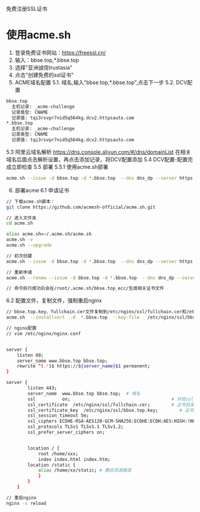 免费注册SSL证书

# 使用acme.sh
1. 登录免费证书网站：https://freessl.cn/
2. 输入：bbse.top,*.bbse.top
3. 选择"亚洲诚信trustasia"
4. 点击"创建免费的ssl证书"
5. ACME域名配置
  5.1. 域名,输入"bbse.top,*.bbse.top",点击下一步
  5.2. DCV配置
```bash
bbse.top
  主机记录: _acme-challenge
  记录类型: CNAME
  记录值: tqi3rsvpr7nid5q564kg.dcv2.httpsauto.com
*.bbse.top
  主机记录: _acme-challenge
  记录类型: CNAME
  记录值: tqi3rsvpr7nid5q564kg.dcv2.httpsauto.com

```
  5.3 阿里云域名解析
    https://dns.console.aliyun.com/#/dns/domainList
    在相关域名后面点击解析设置，再点击添加记录，将DCV配置添加
  5.4 DCV配置-配置完成立即检查
  5.5 部署
    5.5.1 使用acme.sh部署
```bash
acme.sh --issue -d bbse.top -d *.bbse.top  --dns dns_dp --server https://acme.freessl.cn/v2/DV90/directory/xwjmrdo1xxj9c05tqx3e
```
6. 部署acme
 6.1 申请证书
```bash
// 下载acme.sh脚本：
git clone https://github.com/acmesh-official/acme.sh.git

// 进入文件夹
cd acme.sh

alias acme.sh=~/.acme.sh/acme.sh
acme.sh -v
acme.sh --upgrade

// 初次创建
acme.sh --issue -d bbse.top -d *.bbse.top  --dns dns_dp --server https://acme.freessl.cn/v2/DV90/directory/xwjmrdo1xxj9c05tqx3e

// 重新申请
acme.sh --renew --issue -d bbse.top -d *.bbse.top  --dns dns_dp --server https://acme.freessl.cn/v2/DV90/directory/xwjmrdo1xxj9c05tqx3e

// 命令执行成功后会在/root/.acme.sh/bbse.top_ecc/生成相关证书文件

```
 6.2 配置文件，复制文件，强制重启nginx
```bash
// bbse.top.key、fullchain.cer文件复制到/etc/nginx/ssl/fullchain.cer和/etc/nginx/ssl/bbse.top.key
acme.sh  --installcert  -d  *.bbse.top  --key-file   /etc/nginx/ssl/bbse.top.key --fullchain-file /etc/nginx/ssl/fullchain.cer --reloadcmd  "service nginx force-reload"

// nginx配置
// vim /etc/nginx/nginx.conf


server {
    listen 80;
    server_name www.bbse.top bbse.top;
    rewrite ^(.*)$ https://${server_name}$1 permanent; 
}

server {
        listen 443;
        server_name  www.bbse.top bbse.top;  # 域名
        ssl          on;                                      # 开启ssl
        ssl_certificate  /etc/nginx/ssl/fullchain.cer;        # 证书目录
        ssl_certificate_key  /etc/nginx/ssl/bbse.top.key;        # 证书目录
        ssl_session_timeout 5m;
        ssl_ciphers ECDHE-RSA-AES128-GCM-SHA256:ECDHE:ECDH:AES:HIGH:!NULL:!aNULL:!MD5:!ADH:!RC4;
        ssl_protocols TLSv1 TLSv1.1 TLSv1.2;
        ssl_prefer_server_ciphers on;


        location / {
            root /home/xxx;
            index index.html index.htm;
        location /static {
            alias /home/xx/static; # 静态资源路径
            }
        }
    }

// 重启nginx
nginx -s reload

```
